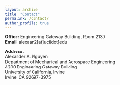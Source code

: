 ```yaml
---
layout: archive
title: "Contact"
permalink: /contact/
author_profile: true
---
```


**Office:** Engineering Gateway Building, Room 2130 <br/>
**Email:** alexaan2[at]uci[dot]edu <br/>

**Address:**  <br/>
Alexander A. Nguyen <br/>
Department of Mechanical and Aerospace Engineering <br/>
4200 Engineering Gateway Building <br/>
University of California, Irvine <br/>
Irvine, CA 92697-3975 <br/>
